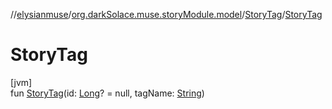 //[elysianmuse](../../../index.md)/[org.darkSolace.muse.storyModule.model](../index.md)/[StoryTag](index.md)/[StoryTag](-story-tag.md)

# StoryTag

[jvm]\
fun [StoryTag](-story-tag.md)(id: [Long](https://kotlinlang.org/api/latest/jvm/stdlib/kotlin/-long/index.html)? = null, tagName: [String](https://kotlinlang.org/api/latest/jvm/stdlib/kotlin/-string/index.html))
